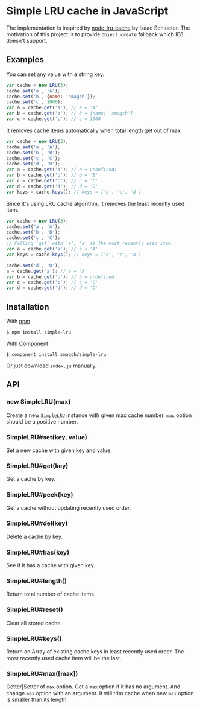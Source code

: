 # Simple LRU cache in JavaScript

The implementation is inspired by [node-lru-cache] by Isaac Schlueter. The
motivation of this project is to provide `Object.create` fallback which IE8
doesn't support.

## Examples

  You can set any value with a string key.

```js
var cache = new LRU(3);
cache.set('a', 'A');
cache.set('b', {name: 'smagch'});
cache.set('c', 1000);
var a = cache.get('a'); // a = 'A'
var b = cache.get('b'); // b = {name: 'smagch'}
var c = cache.get('c'); // c = 1000
```

  It removes cache items automatically when total length get out of max.

```js
var cache = new LRU(3);
cache.set('a', 'A');
cache.set('b', 'B');
cache.set('c', 'C');
cache.set('d', 'D');
var a = cache.get('a'); // a = undefined;
var b = cache.get('b'); // b = 'B'
var c = cache.get('c'); // c = 'C'
var d = cache.get('d'); // d = 'D'
var keys = cache.keys(); // keys = ['b', 'c', 'd']
```

  Since it's using LRU cache algorithm, it removes the least recently used item.

```js
var cache = new LRU(3);
cache.set('a', 'A');
cache.set('b', 'B');
cache.set('c', 'C');
// Calling `get` with 'a', 'a' is the most recently used item.
var a = cache.get('a'); // a = 'A'
var keys = cache.keys(); // keys = ['b', 'c', 'a']

cache.set('d', 'D');
a = cache.get('a'); // a = 'A'
var b = cache.get('b'); // b = undefined
var c = cache.get('c'); // c = 'C'
var d = cache.get('d'); // d = 'D'
```

## Installation

  With [npm](https://npmjs.org/)

```shell
$ npm install simple-lru
```

  With [Component](https://github.com/component/component)

```shell
$ component install smagch/simple-lru
```

  Or just download `index.js` manually.

## API

### new SimpleLRU(max)

  Create a new `SimpleLRU` instance with given max cache number. `max` option
  should be a positive number.

### SimpleLRU#set(key, value)

  Set a new cache with given key and value.

### SimpleLRU#get(key)

  Get a cache by key.

### SimpleLRU#peek(key)

  Get a cache without updating recently used order.

### SimpleLRU#del(key)

  Delete a cache by key.

### SimpleLRU#has(key)

  See if it has a cache with given key.

### SimpleLRU#length()

  Return total number of cache items.

### SimpleLRU#reset()

  Clear all stored cache.

### SimpleLRU#keys()

  Return an Array of existing cache keys in least recently used order. The most
  recently used cache item will be the last.

### SimpleLRU#max([max])

  Getter|Setter of `max` option. Get a `max` option if it has no argument. And
  change `max` option with an argument. It will trim cache when new `max` option
  is smaller than its length.

[node-lru-cache]: https://github.com/isaacs/node-lru-cache
